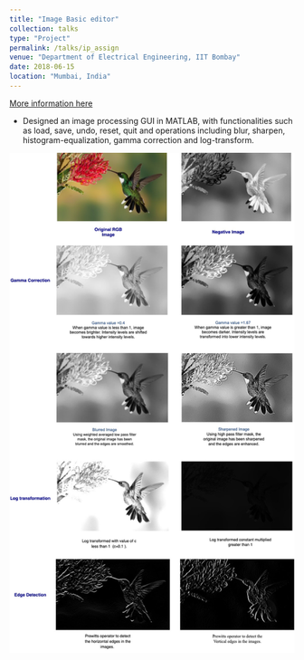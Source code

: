 ```yaml
---
title: "Image Basic editor"
collection: talks
type: "Project"
permalink: /talks/ip_assign
venue: "Department of Electrical Engineering, IIT Bombay"
date: 2018-06-15
location: "Mumbai, India"
---
```

[More information here](/images/image_assignment.zip)

* Designed an image processing GUI in MATLAB, with functionalities such as load, save, undo, reset, quit and operations including blur, sharpen, histogram-equalization, gamma correction and log-transform.

<img src="/images/image_editor.jpg"
     alt="Markdown Monster icon" width="600"
     style="float: center; margin-right: 70px;" />
